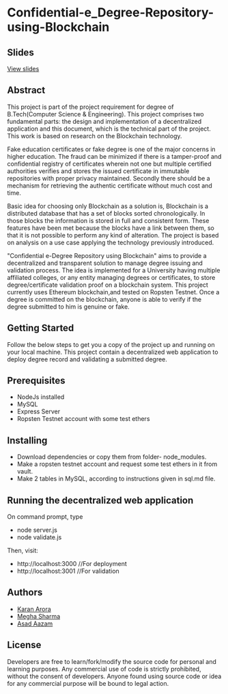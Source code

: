 # Confidential-e_Degree-Repository-using-Blockchain

## Slides
[View slides](https://www.slideshare.net/Karan9711/confidential-edegree-repository-using-blockchain)

## Abstract

This project is part of the project requirement for degree of B.Tech(Computer Science & Engineering). This project comprises two fundamental parts: the design and implementation of a decentralized application and this document, which is the technical part of the project. This work is based on research on the Blockchain technology. 

Fake education certificates or fake degree is one of the major concerns in higher education. The fraud can be minimized if there is a tamper-proof and confidential registry of certificates wherein not one but multiple certified authorities verifies and stores the issued certificate in immutable repositories with proper privacy maintained. Secondly there should be a mechanism for retrieving the authentic certificate without much cost and time.

Basic idea for choosing only Blockchain as a solution is, Blockchain is a distributed database that has a set of blocks sorted chronologically. In those blocks the information is stored in full and consistent form. These features have been met because the blocks have a link between them, so that it is not possible to perform any kind of alteration. The project is based on analysis on a use case applying the technology previously introduced.

"Confidential e-Degree Repository using Blockchain" aims to provide a decentralized and transparent solution to manage degree issuing and validation process. The idea is implemented for a University having multiple affiliated colleges, or any entity managing degrees or certificates, to store degree/certificate validation proof on a blockchain system. This project currently uses Ethereum blockchain,and tested on Ropsten Testnet. Once a degree is committed on the blockchain, anyone is able to verify if the degree submitted to him is genuine or fake.

## Getting Started

Follow the below steps to get you a copy of the project up and running on your local machine. This project contain a decentralized web application to deploy degree record and validating a submitted degree.

## Prerequisites

* NodeJs installed
* MySQL
* Express Server
* Ropsten Testnet account with some test ethers

## Installing

* Download dependencies or copy them from folder- node_modules.
* Make a ropsten testnet account and request some test ethers in it from vault.
* Make 2 tables in MySQL, according to instructions given in sql.md file.

## Running the decentralized web application

On command prompt, type
* node server.js
* node validate.js

Then, visit:
* http://localhost:3000  //For deployment
* http://localhost:3001  //For validation

## Authors

* [Karan Arora](https://github.com/karanarora1110)
* [Megha Sharma](https://github.com/megha96950)
* [Asad Aazam](https://github.com/asadaazam)

## License

Developers are free to learn/fork/modify the source code for personal and learning purposes. Any commercial use of code is strictly prohibited, without the consent of developers. Anyone found using source code or idea for any commercial purpose will be bound to legal action.
